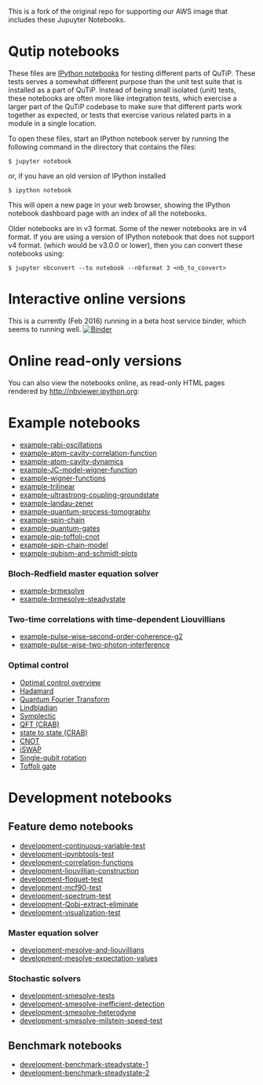 This is a fork of the original repo for supporting our AWS image that includes these Jupuyter Notebooks.

Qutip notebooks
===============

These files are [IPython notebooks](http://ipython.org/notebook.html) for
testing different parts of QuTiP. These tests serves a somewhat different
purpose than the unit test suite that is installed as a part of QuTiP. Instead
of being small isolated (unit) tests, these notebooks are often more like
integration tests, which exercise a larger part of the QuTiP codebase to make
sure that different parts work together as expected, or tests that exercise
various related parts in a module in a single location.

To open these files, start an IPython notebook server by running the following
command in the directory that contains the files:

    $ jupyter notebook
    
or, if you have an old version of IPython installed
    
    $ ipython notebook
    
This will open a new page in your web browser, showing the IPython notebook
dashboard page with an index of all the notebooks.

Older notebooks are in v3 format. Some of the newer notebooks are in v4 format.
If you are using a version of IPython notebook that does not support v4 format.
(which would be v3.0.0 or lower), then you can convert these notebooks using:

    $ jupyter nbconvert --to notebook --nbformat 3 <nb_to_convert>
    
# Interactive online versions

This is a currently (Feb 2016) running in a beta host service binder,
which seems to running well.
[![Binder](http://img.shields.io/badge/launch-binder-ff69b4.svg?style=flat)](http://mybinder.org/repo/qutip/qutip-notebooks)
    
# Online read-only versions

You can also view the notebooks online, as read-only HTML pages rendered by
http://nbviewer.ipython.org:

# Example notebooks

 * [example-rabi-oscillations](http://nbviewer.ipython.org/urls/raw.github.com/qutip/qutip-notebooks/master/examples/example-rabi-oscillations.ipynb)
 * [example-atom-cavity-correlation-function](http://nbviewer.ipython.org/urls/raw.github.com/qutip/qutip-notebooks/master/examples/example-atom-cavity-correlation-function.ipynb)
 * [example-atom-cavity-dynamics](http://nbviewer.ipython.org/urls/raw.github.com/qutip/qutip-notebooks/master/examples/example-atom-cavity-dynamics.ipynb)
 * [example-JC-model-wigner-function](http://nbviewer.ipython.org/urls/raw.github.com/qutip/qutip-notebooks/master/examples/example-JC-model-wigner-function.ipynb)
 * [example-wigner-functions](http://nbviewer.ipython.org/urls/raw.github.com/qutip/qutip-notebooks/master/examples/example-wigner-functions.ipynb)
 * [example-trilinear](http://nbviewer.ipython.org/urls/raw.github.com/qutip/qutip-notebooks/master/examples/example-trilinear.ipynb)
 * [example-ultrastrong-coupling-groundstate](http://nbviewer.ipython.org/urls/raw.github.com/qutip/qutip-notebooks/master/examples/example-ultrastrong-coupling-groundstate.ipynb)
 * [example-landau-zener](http://nbviewer.ipython.org/urls/raw.github.com/qutip/qutip-notebooks/master/examples/example-landau-zener.ipynb)
 * [example-quantum-process-tomography](http://nbviewer.ipython.org/urls/raw.github.com/qutip/qutip-notebooks/master/examples/example-quantum-process-tomography.ipynb)
 * [example-spin-chain](http://nbviewer.ipython.org/urls/raw.github.com/qutip/qutip-notebooks/master/examples/example-spin-chain.ipynb)
 * [example-quantum-gates](http://nbviewer.ipython.org/urls/raw.github.com/qutip/qutip-notebooks/master/examples/example-quantum-gates.ipynb)
 * [example-qip-toffoli-cnot](http://nbviewer.ipython.org/urls/raw.github.com/qutip/qutip-notebooks/master/examples/example-qip-toffoli-cnot.ipynb)
 * [example-spin-chain-model](http://nbviewer.ipython.org/urls/raw.github.com/qutip/qutip-notebooks/master/examples/example-spin-chain-model.ipynb)
 * [example-qubism-and-schmidt-plots](http://nbviewer.ipython.org/urls/raw.github.com/qutip/qutip-notebooks/master/examples/example-qubism-and-schmidt-plots.ipynb)

### Bloch-Redfield master equation solver

 * [example-brmesolve](http://nbviewer.ipython.org/urls/raw.github.com/qutip/qutip-notebooks/master/examples/example-brmesolve.ipynb)
 * [example-brmesolve-steadystate](http://nbviewer.ipython.org/urls/raw.github.com/qutip/qutip-notebooks/master/examples/example-brmesolve-steadystate.ipynb)

### Two-time correlations with time-dependent Liouvillians

 * [example-pulse-wise-second-order-coherence-g2](http://nbviewer.ipython.org/urls/raw.github.com/qutip/qutip-notebooks/master/examples/example-pulse-wise-second-order-coherence-g2.ipynb)
 * [example-pulse-wise-two-photon-interference](http://nbviewer.ipython.org/urls/raw.github.com/qutip/qutip-notebooks/master/examples/example-pulse-wise-two-photon-interference.ipynb)

### Optimal control

 * [Optimal control overview](http://nbviewer.ipython.org/github/qutip/qutip-notebooks/blob/master/examples/example-optimal-control-overview.ipynb)
 * [Hadamard](http://nbviewer.ipython.org/urls/raw.github.com/qutip/qutip-notebooks/master/examples/example-control-pulseoptim-Hadamard.ipynb)
 * [Quantum Fourier Transform](http://nbviewer.ipython.org/urls/raw.github.com/qutip/qutip-notebooks/master/examples/example-control-pulseoptim-QFT.ipynb)
 * [Lindbladian](http://nbviewer.ipython.org/urls/raw.github.com/qutip/qutip-notebooks/master/examples/example-control-pulseoptim-Lindbladian.ipynb)
 * [Symplectic](http://nbviewer.ipython.org/urls/raw.github.com/qutip/qutip-notebooks/master/examples/example-control-pulseoptim-symplectic.ipynb)
 * [QFT (CRAB)](http://nbviewer.ipython.org/github/qutip/qutip-notebooks/blob/master/examples/example-control-pulseoptim-CRAB-QFT.ipynb)
 * [state to state (CRAB)](http://nbviewer.ipython.org/github/qutip/qutip-notebooks/blob/master/examples/example-control-pulseoptim-CRAB-2qubitInerac.ipynb)
 * [CNOT](http://nbviewer.ipython.org/urls/raw.github.com/qutip/qutip-notebooks/master/examples/example-control-grape-cnot.ipynb)
 * [iSWAP](http://nbviewer.ipython.org/urls/raw.github.com/qutip/qutip-notebooks/master/examples/example-control-grape-iswap.ipynb) 
 * [Single-qubit rotation](http://nbviewer.ipython.org/urls/raw.github.com/qutip/qutip-notebooks/master/examples/example-control-grape-single-qubit-rotation.ipynb)
 * [Toffoli gate](http://nbviewer.ipython.org/urls/raw.github.com/qutip/qutip-notebooks/master/examples/example-control-grape-toffoli.ipynb)

# Development notebooks

## Feature demo notebooks

 * [development-continuous-variable-test](http://nbviewer.ipython.org/urls/raw.github.com/qutip/qutip-notebooks/master/development/development-continuous-variable-test.ipynb)
 * [development-ipynbtools-test](http://nbviewer.ipython.org/urls/raw.github.com/qutip/qutip-notebooks/master/development/development-ipynbtools-test.ipynb)
 * [development-correlation-functions](http://nbviewer.ipython.org/urls/raw.github.com/qutip/qutip-notebooks/master/development/development-correlation-functions.ipynb)
 * [development-liouvillian-construction](http://nbviewer.ipython.org/urls/raw.github.com/qutip/qutip-notebooks/master/development/development-liouvillian-construction.ipynb)
 * [development-floquet-test](http://nbviewer.ipython.org/urls/raw.github.com/qutip/qutip-notebooks/master/development/development-floquet-test.ipynb)
 * [development-mcf90-test](http://nbviewer.ipython.org/urls/raw.github.com/qutip/qutip-notebooks/master/development/development-mcf90-test.ipynb)
 * [development-spectrum-test](http://nbviewer.ipython.org/urls/raw.github.com/qutip/qutip-notebooks/master/development/development-spectrum-test.ipynb)
 * [development-Qobj-extract-eliminate](http://nbviewer.ipython.org/urls/raw.github.com/qutip/qutip-notebooks/master/development/development-Qobj-extract-eliminate.ipynb)
 * [development-visualization-test](http://nbviewer.ipython.org/urls/raw.github.com/qutip/qutip-notebooks/master/development/development-visualization-test.ipynb)

### Master equation solver

 * [development-mesolve-and-liouvillians](http://nbviewer.ipython.org/urls/raw.github.com/qutip/qutip-notebooks/master/development/development-mesolve-and-liouvillians.ipynb)
 * [development-mesolve-expectation-values](http://nbviewer.ipython.org/urls/raw.github.com/qutip/qutip-notebooks/master/development/development-mesolve-expectation-values.ipynb)


### Stochastic solvers

 * [development-smesolve-tests](http://nbviewer.ipython.org/urls/raw.github.com/qutip/qutip-notebooks/master/development/development-smesolve-tests.ipynb)
 * [development-smesolve-inefficient-detection](http://nbviewer.ipython.org/urls/raw.github.com/qutip/qutip-notebooks/master/development/development-smesolve-inefficient-detection.ipynb)
 * [development-smesolve-heterodyne](http://nbviewer.ipython.org/urls/raw.github.com/qutip/qutip-notebooks/master/development/development-smesolve-heterodyne.ipynb)
 * [development-smesolve-milstein-speed-test](http://nbviewer.ipython.org/urls/raw.github.com/qutip/qutip-notebooks/master/development/development-smesolve-milstein-speed-test.ipynb)

## Benchmark notebooks

 * [development-benchmark-steadystate-1](http://nbviewer.ipython.org/urls/raw.github.com/qutip/qutip-notebooks/master/development/development-steadystate-solver-benchmarks-1.ipynb)
 * [development-benchmark-steadystate-2](http://nbviewer.ipython.org/urls/raw.github.com/qutip/qutip-notebooks/master/development/development-steadystate-solver-benchmarks-2.ipynb)


